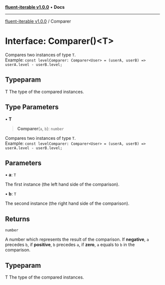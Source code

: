 [**fluent-iterable v1.0.0**](../README.md) • **Docs**

***

[fluent-iterable v1.0.0](../README.md) / Comparer

# Interface: Comparer()\<T\>

Compares two instances of type `T`.<br>
  Example: `const levelComparer: Comparer<User> = (userA, userB) => userA.level - userB.level;`

## Typeparam

T The type of the compared instances.

## Type Parameters

• **T**

> **Comparer**(`a`, `b`): `number`

Compares two instances of type `T`.<br>
  Example: `const levelComparer: Comparer<User> = (userA, userB) => userA.level - userB.level;`

## Parameters

• **a**: `T`

The first instance (the left hand side of the comparison).

• **b**: `T`

The second instance (the right hand side of the comparison).

## Returns

`number`

A number which represents the result of the comparison. If **negative**, `a` precedes `b`, if **positive**, `b` precedes `a`, if **zero**, `a` equals to `b` in the comparison.

## Typeparam

T The type of the compared instances.
